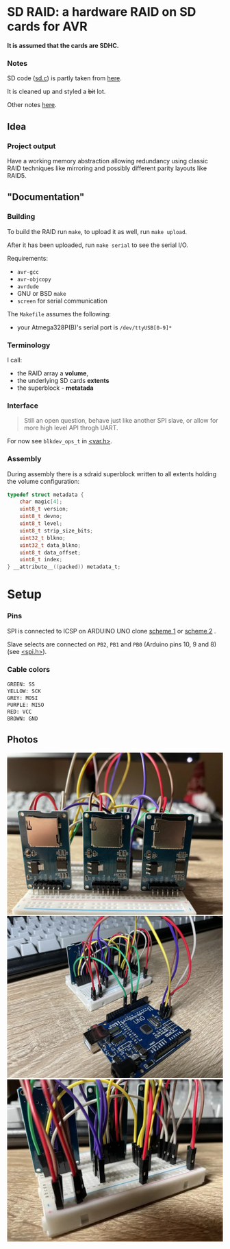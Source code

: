 SD RAID: a hardware RAID on SD cards for AVR
============================================

**It is assumed that the cards are SDHC.**

### Notes

SD code ([sd.c](./sd.c)) is partly taken from [here](https://github.com/i350/ATMEGA328P-SD-Card-FAT32-SPI-ATMEL-Studio/tree/master).

It is cleaned up and styled a ~~bit~~ lot.

Other notes [here](./NOTES.md).

## Idea

### Project output

Have a working memory abstraction allowing redundancy using classic
RAID techniques like mirroring and possibly different parity
layouts like RAID5.

## "Documentation"

### Building

To build the RAID run `make`, to upload it as well, run `make upload`.

After it has been uploaded, run `make serial` to see the serial I/O.

Requirements:

- `avr-gcc`
- `avr-objcopy`
- `avrdude`
- GNU or BSD `make`
- `screen` for serial communication

The `Makefile` assumes the following:

- your Atmega328P(B)'s serial port is `/dev/ttyUSB[0-9]*`

### Terminology

I call:
- the RAID array a **volume**,
- the underlying SD cards **extents**
- the superblock - **metatada**

### Interface

> Still an open question, behave just like another SPI slave,
or allow for more high level API throgh UART.

For now see `blkdev_ops_t` in [<var.h>](./var.h).

### Assembly

During assembly there is a sdraid superblock written to all
extents holding the volume configuration:

```C
typedef struct metadata {
	char magic[4];
	uint8_t version;
	uint8_t devno;
	uint8_t level;
	uint8_t strip_size_bits;
	uint32_t blkno;
	uint32_t data_blkno;
	uint8_t data_offset;
	uint8_t index;
} __attribute__((packed)) metadata_t;
```


# Setup

### Pins

SPI is connected to ICSP on ARDUINO UNO clone
[scheme 1](https://jgaurorawiki.com/_media/a5/arduino-icsp.jpg)
or [scheme 2](https://www.olimex.com/Products/AVR/Programmers/AVR-ICSP/resources/AVR-ICSP.gif)
.

Slave selects are connected on `PB2`, `PB1` and `PB0` (Arduino pins 10, 9 and 8)
(see [<spi.h>](./spi.h)).


### Cable colors

```
GREEN: SS
YELLOW: SCK
GREY: MOSI
PURPLE: MISO
RED: VCC
BROWN: GND
```

## Photos

![sdrai photo3](photos/sdraid3.jpg)
![sdrai photo1](photos/sdraid1.jpg)
![sdrai photo2](photos/sdraid2.jpg)
